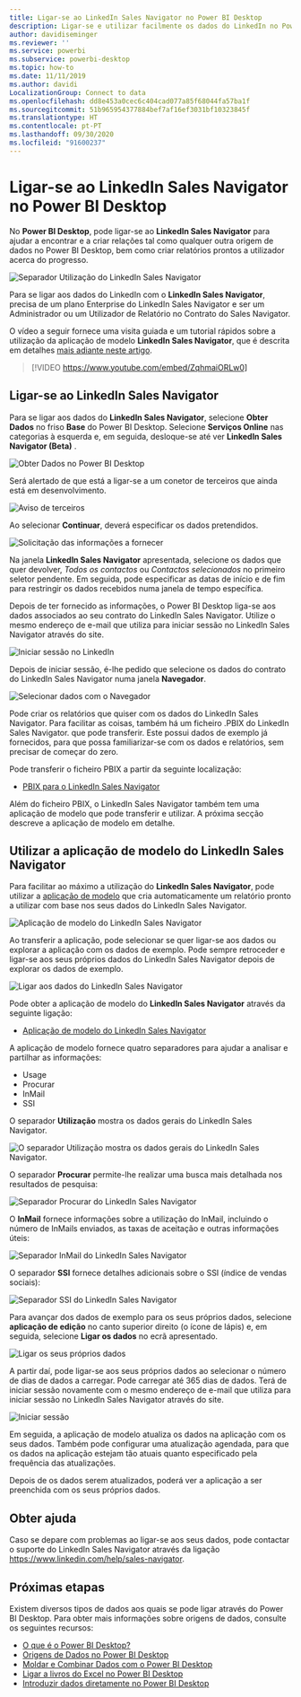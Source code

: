 ```yaml
---
title: Ligar-se ao LinkedIn Sales Navigator no Power BI Desktop
description: Ligar-se e utilizar facilmente os dados do LinkedIn no Power BI Desktop
author: davidiseminger
ms.reviewer: ''
ms.service: powerbi
ms.subservice: powerbi-desktop
ms.topic: how-to
ms.date: 11/11/2019
ms.author: davidi
LocalizationGroup: Connect to data
ms.openlocfilehash: dd8e453a0cec6c404cad077a85f68044fa57ba1f
ms.sourcegitcommit: 51b965954377884bef7af16ef3031bf10323845f
ms.translationtype: HT
ms.contentlocale: pt-PT
ms.lasthandoff: 09/30/2020
ms.locfileid: "91600237"
---
```

# <a name="connect-to-linkedin-sales-navigator-in-power-bi-desktop"></a>Ligar-se ao LinkedIn Sales Navigator no Power BI Desktop

No **Power BI Desktop**, pode ligar-se ao **LinkedIn Sales Navigator** para ajudar a encontrar e a criar relações tal como qualquer outra origem de dados no Power BI Desktop, bem como criar relatórios prontos a utilizador acerca do progresso.

![Separador Utilização do LinkedIn Sales Navigator](media/desktop-connect-linkedin-sales-navigator/linkedin-sales-navigator-01.png)


Para se ligar aos dados do LinkedIn com o **LinkedIn Sales Navigator**, precisa de um plano Enterprise do LinkedIn Sales Navigator e ser um Administrador ou um Utilizador de Relatório no Contrato do Sales Navigator.

O vídeo a seguir fornece uma visita guiada e um tutorial rápidos sobre a utilização da aplicação de modelo **LinkedIn Sales Navigator**, que é descrita em detalhes [mais adiante neste artigo](#using-the-linkedin-sales-navigator-template-app). 

> [!VIDEO https://www.youtube.com/embed/ZqhmaiORLw0]

## <a name="connect-to-linkedin-sales-navigator"></a>Ligar-se ao LinkedIn Sales Navigator

Para se ligar aos dados do **LinkedIn Sales Navigator**, selecione **Obter Dados** no friso **Base** do Power BI Desktop. Selecione **Serviços Online** nas categorias à esquerda e, em seguida, desloque-se até ver **LinkedIn Sales Navigator (Beta)** .

![Obter Dados no Power BI Desktop](media/desktop-connect-linkedin-sales-navigator/linkedin-sales-navigator-02.png)

Será alertado de que está a ligar-se a um conetor de terceiros que ainda está em desenvolvimento. 

![Aviso de terceiros](media/desktop-connect-linkedin-sales-navigator/linkedin-sales-navigator-03.png)

Ao selecionar **Continuar**, deverá especificar os dados pretendidos.

![Solicitação das informações a fornecer](media/desktop-connect-linkedin-sales-navigator/linkedin-sales-navigator-04.png)


Na janela **LinkedIn Sales Navigator** apresentada, selecione os dados que quer devolver, *Todos os contactos* ou *Contactos selecionados* no primeiro seletor pendente. Em seguida, pode especificar as datas de início e de fim para restringir os dados recebidos numa janela de tempo específica.

Depois de ter fornecido as informações, o Power BI Desktop liga-se aos dados associados ao seu contrato do LinkedIn Sales Navigator. Utilize o mesmo endereço de e-mail que utiliza para iniciar sessão no LinkedIn Sales Navigator através do site. 

![Iniciar sessão no LinkedIn](media/desktop-connect-linkedin-sales-navigator/linkedin-sales-navigator-05.png)

Depois de iniciar sessão, é-lhe pedido que selecione os dados do contrato do LinkedIn Sales Navigator numa janela **Navegador**.

![Selecionar dados com o Navegador](media/desktop-connect-linkedin-sales-navigator/linkedin-sales-navigator-09.png)

Pode criar os relatórios que quiser com os dados do LinkedIn Sales Navigator. Para facilitar as coisas, também há um ficheiro .PBIX do LinkedIn Sales Navigator. que pode transferir. Este possui dados de exemplo já fornecidos, para que possa familiarizar-se com os dados e relatórios, sem precisar de começar do zero.

Pode transferir o ficheiro PBIX a partir da seguinte localização:
* [PBIX para o LinkedIn Sales Navigator](service-template-apps-samples.md)

Além do ficheiro PBIX, o LinkedIn Sales Navigator também tem uma aplicação de modelo que pode transferir e utilizar. A próxima secção descreve a aplicação de modelo em detalhe.


## <a name="using-the-linkedin-sales-navigator-template-app"></a>Utilizar a aplicação de modelo do LinkedIn Sales Navigator

Para facilitar ao máximo a utilização do **LinkedIn Sales Navigator**, pode utilizar a [aplicação de modelo](service-template-apps-overview.md) que cria automaticamente um relatório pronto a utilizar com base nos seus dados do LinkedIn Sales Navigator.

![Aplicação de modelo do LinkedIn Sales Navigator](media/desktop-connect-linkedin-sales-navigator/linkedin-sales-navigator-10.png)

Ao transferir a aplicação, pode selecionar se quer ligar-se aos dados ou explorar a aplicação com os dados de exemplo. Pode sempre retroceder e ligar-se aos seus próprios dados do LinkedIn Sales Navigator depois de explorar os dados de exemplo. 

![Ligar aos dados do LinkedIn Sales Navigator](media/desktop-connect-linkedin-sales-navigator/linkedin-sales-navigator-11.png)



Pode obter a aplicação de modelo do **LinkedIn Sales Navigator** através da seguinte ligação:
* [Aplicação de modelo do LinkedIn Sales Navigator](https://appsource.microsoft.com/en-us/product/power-bi/pbi-contentpacks.linkedin_navigator)

A aplicação de modelo fornece quatro separadores para ajudar a analisar e partilhar as informações:

* Usage
* Procurar
* InMail
* SSI

O separador **Utilização** mostra os dados gerais do LinkedIn Sales Navigator.

![O separador Utilização mostra os dados gerais do LinkedIn Sales Navigator.](media/desktop-connect-linkedin-sales-navigator/linkedin-sales-navigator-12.png)

O separador **Procurar** permite-lhe realizar uma busca mais detalhada nos resultados de pesquisa:

![Separador Procurar do LinkedIn Sales Navigator](media/desktop-connect-linkedin-sales-navigator/linkedin-sales-navigator-13.png)

O **InMail** fornece informações sobre a utilização do InMail, incluindo o número de InMails enviados, as taxas de aceitação e outras informações úteis:

![Separador InMail do LinkedIn Sales Navigator](media/desktop-connect-linkedin-sales-navigator/linkedin-sales-navigator-14.png)

O separador **SSI** fornece detalhes adicionais sobre o SSI (índice de vendas sociais):

![Separador SSI do LinkedIn Sales Navigator](media/desktop-connect-linkedin-sales-navigator/linkedin-sales-navigator-15.png)

Para avançar dos dados de exemplo para os seus próprios dados, selecione **aplicação de edição** no canto superior direito (o ícone de lápis) e, em seguida, selecione **Ligar os dados** no ecrã apresentado.

![Ligar os seus próprios dados](media/desktop-connect-linkedin-sales-navigator/linkedin-sales-navigator-16.png)

A partir daí, pode ligar-se aos seus próprios dados ao selecionar o número de dias de dados a carregar. Pode carregar até 365 dias de dados. Terá de iniciar sessão novamente com o mesmo endereço de e-mail que utiliza para iniciar sessão no LinkedIn Sales Navigator através do site. 

![Iniciar sessão](media/desktop-connect-linkedin-sales-navigator/linkedin-sales-navigator-17.png)

Em seguida, a aplicação de modelo atualiza os dados na aplicação com os seus dados. Também pode configurar uma atualização agendada, para que os dados na aplicação estejam tão atuais quanto especificado pela frequência das atualizações. 

Depois de os dados serem atualizados, poderá ver a aplicação a ser preenchida com os seus próprios dados.

## <a name="getting-help"></a>Obter ajuda

Caso se depare com problemas ao ligar-se aos seus dados, pode contactar o suporte do LinkedIn Sales Navigator através da ligação https://www.linkedin.com/help/sales-navigator. 

## <a name="next-steps"></a>Próximas etapas
Existem diversos tipos de dados aos quais se pode ligar através do Power BI Desktop. Para obter mais informações sobre origens de dados, consulte os seguintes recursos:

* [O que é o Power BI Desktop?](../fundamentals/desktop-what-is-desktop.md)
* [Origens de Dados no Power BI Desktop](desktop-data-sources.md)
* [Moldar e Combinar Dados com o Power BI Desktop](desktop-shape-and-combine-data.md)
* [Ligar a livros do Excel no Power BI Desktop](desktop-connect-excel.md)   
* [Introduzir dados diretamente no Power BI Desktop](desktop-enter-data-directly-into-desktop.md)   
